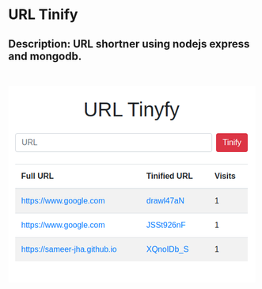 # URL Tinify
## Description: URL shortner using nodejs express and mongodb.
<br>

![screenshot of tinify](screenShot.png)
